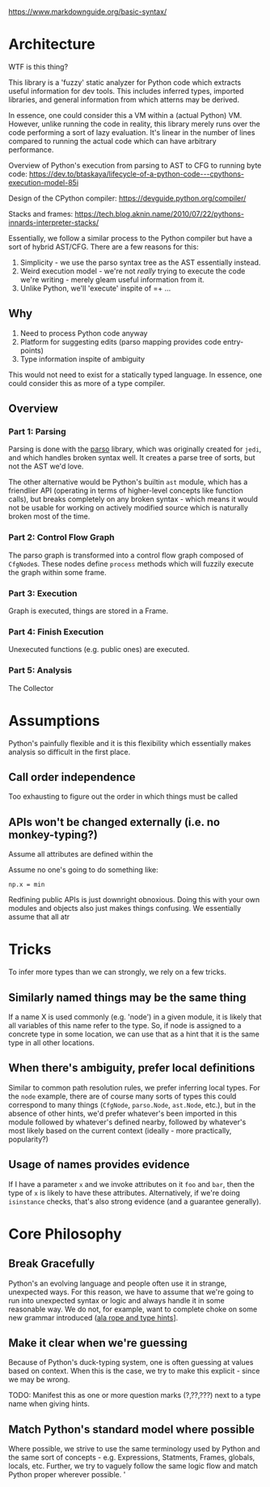 https://www.markdownguide.org/basic-syntax/

# Architecture

WTF is this thing?

This library is a 'fuzzy' static analyzer for Python code which extracts useful information for 
dev tools. This includes inferred types, imported libraries, and general information from which 
atterns may be derived.

In essence, one could consider this a VM within a (actual Python) VM. However, unlike running the code in reality, this library merely runs over the code performing a sort of lazy evaluation. It's linear in the number of lines compared to running the actual code which can have arbitrary performance.

Overview of Python's execution from parsing to AST to CFG to running byte code:
https://dev.to/btaskaya/lifecycle-of-a-python-code---cpythons-execution-model-85i

Design of the CPython compiler:
https://devguide.python.org/compiler/

Stacks and frames:
https://tech.blog.aknin.name/2010/07/22/pythons-innards-interpreter-stacks/

Essentially, we follow a similar process to the Python compiler but have a sort of hybrid AST/CFG. There are a few reasons for this:
1) Simplicity - we use the parso syntax tree as the AST essentially instead.
2) Weird execution model - we're not *really* trying to execute the code we're writing - merely
gleam useful information from it.
3) Unlike Python, we'll 'execute' inspite of =+
...

## Why
1) Need to process Python code anyway
2) Platform for suggesting edits (parso mapping provides code entry-points)
3) Type information inspite of ambiguity

This would not need to exist for a statically typed language. In essence, one could consider this as more of a type compiler.

## Overview
### Part 1: Parsing
Parsing is done with the [parso](https://github.com/davidhalter/parso) library, which was originally created for `jedi`, and which handles broken syntax well. It creates a parse tree of sorts, but not the AST we'd love.

The other alternative would be Python's builtin `ast` module, which has a friendlier API (operating in terms of higher-level concepts like function calls), but breaks completely on any broken syntax - which means it would not be usable for working on actively modified source which is naturally broken most of the time.

### Part 2: Control Flow Graph
The parso graph is transformed into a control flow graph composed of `CfgNode`s. These nodes define `process` methods which will fuzzily execute the graph within some frame.


### Part 3: Execution
Graph is executed, things are stored in a Frame.

### Part 4: Finish Execution
Unexecuted functions (e.g. public ones) are executed.

### Part 5: Analysis
The Collector 

# Assumptions
Python's painfully flexible and it is this flexibility which essentially makes analysis so 
difficult in the first place. 

## Call order independence
Too exhausting to figure out the order in which things must be called

## APIs won't be changed externally (i.e. no monkey-typing?)
Assume all attributes are defined within the 

Assume no one's going to do something like:


    np.x = min

Redfining public APIs is just downright obnoxious. Doing this with your own modules and objects also just makes things confusing. We essentially assume that all atr

# Tricks
To infer more types than we can strongly, we rely on a few tricks.

## Similarly named things may be the same thing
If a name X is used commonly (e.g. 'node') in a given module, it is likely that all variables of
this name refer to the type. So, if node is assigned to a concrete type in some location, we can
use that as a hint that it is the same type in all other locations.

## When there's ambiguity, prefer local definitions
Similar to common path resolution rules, we prefer inferring local types. For the `node` example, 
there are of course many sorts of types this could correspond to many things (`CfgNode`, `parso.Node`, `ast.Node`, etc.), but in the absence of other hints, we'd prefer whatever's been imported in this module followed by whatever's defined nearby, followed by whatever's most likely based on the current context (ideally - more practically, popularity?)

## Usage of names provides evidence
If I have a parameter `x` and we invoke attributes on it `foo` and `bar`, then the type of `x` is likely to have these attributes. Alternatively, if we're doing `isinstance` checks, that's also strong evidence (and a guarantee generally).

# Core Philosophy
## Break Gracefully
Python's an evolving language and people often use it in strange, unexpected ways. For this reason, we have to assume that we're going to run into unexpected syntax or logic and always handle it in some reasonable way. We do not, for example, want to complete choke on some new grammar introduced ([ala rope and type hints](https://github.com/python-rope/rope/issues/254)].

## Make it clear when we're guessing
Because of Python's duck-typing system, one is often guessing at values based on context. When this is the case, we try to make this explicit - since we may be wrong.

TODO: Manifest this as one or more question marks (?,??,???) next to a type name when giving hints.

## Match Python's standard model where possible
Where possible, we strive to use the same terminology used by Python and the same sort of
concepts - e.g. Expressions, Statments, Frames, globals, locals, etc. Further, we try to vaguely
follow the same logic flow and match Python proper wherever possible.
'